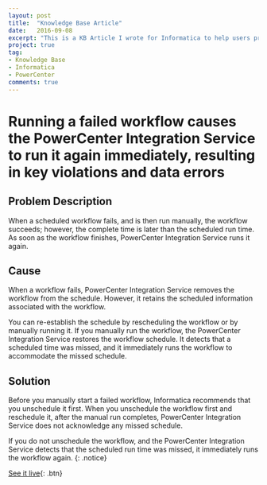 ```yaml
---
layout: post
title:  "Knowledge Base Article"
date:   2016-09-08
excerpt: "This is a KB Article I wrote for Informatica to help users prevent failed workflows from continualy running"
project: true
tag:
- Knowledge Base
- Informatica
- PowerCenter
comments: true
---
```

# Running a failed workflow causes the PowerCenter Integration Service to run it again immediately, resulting in key violations and data errors

## Problem Description
When a scheduled workflow fails, and is then run manually, the workflow succeeds; however, the complete time is later than the scheduled run time.
As soon as the workflow finishes, PowerCenter Integration Service runs it again.

## Cause
When a workflow fails, PowerCenter Integration Service removes the workflow from the schedule. However, it retains the scheduled information associated with the workflow.

You can re-establish the schedule by rescheduling the workflow or by manually running it. If you manually run the workflow, the PowerCenter Integration Service restores the workflow schedule. It detects that a scheduled time was missed, and it immediately runs the workflow to accommodate the missed schedule.

## Solution
​Before you manually start a failed workflow, Informatica recommends that you unschedule it first. When you unschedule the workflow first and reschedule it, after the manual run completes, PowerCenter Integration Service does not acknowledge any missed schedule.

If you do not unschedule the workflow, and the PowerCenter Integration Service detects that the scheduled run time was missed, it immediately runs the workflow again.
{: .notice}

[See it live](https://kb.informatica.com/solution/23/Pages/54/335903.aspx?docid=335903&type=external&fromsource=eservice&index=1&myk=){: .btn}
